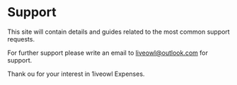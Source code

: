 # Support

This site will contain details and guides related to the most common support requests.

For further support please write an email to liveowl@outlook.com for support.

Thank ou for your interest in 1iveowl Expenses.